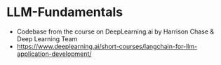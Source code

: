 # LLM-Fundamentals
- Codebase from the course on DeepLearning.ai by Harrison Chase & Deep Learning Team
- https://www.deeplearning.ai/short-courses/langchain-for-llm-application-development/
